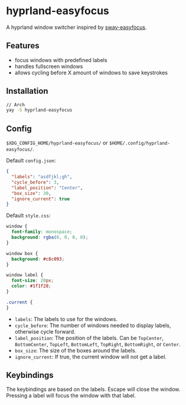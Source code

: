# hyprland-easyfocus

A hyprland window switcher inspired by [sway-easyfocus](https://github.com/edzdez/sway-easyfocus).

## Features

- focus windows with predefined labels
- handles fullscreen windows
- allows cycling before X amount of windows to save keystrokes

## Installation

```bash
// Arch
yay -S hyprland-easyfocus
```

## Config

`$XDG_CONFIG_HOME/hyprland-easyfocus/` or `$HOME/.config/hyprland-easyfocus/`.

Default `config.json`:

```json
{
  "labels": "asdfjkl;gh",
  "cycle_before": 3,
  "label_position": "Center",
  "box_size": 30,
  "ignore_current": true
}
```

Default `style.css`:

```css
window {
  font-family: monospace;
  background: rgba(0, 0, 0, 0);
}

window box {
  background: #c8c093;
}

window label {
  font-size: 20px;
  color: #1f1f28;
}

.current {
}
```

- `labels`: The labels to use for the windows.
- `cycle_before`: The number of windows needed to display labels, otherwise cycle forward.
- `label_position`: The position of the labels. Can be `TopCenter`, `BottomCenter`, `TopLeft`, `BottomLeft`, `TopRight`, `BottomRight`, or `Center`.
- `box_size`: The size of the boxes around the labels.
- `ignore_current`: If true, the current window will not get a label.

## Keybindings

The keybindings are based on the labels. Escape will close the window. Pressing a label will focus the window with that label.
